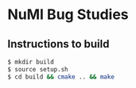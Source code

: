 # NuMI Bug Studies

## Instructions to build
```sh
$ mkdir build
$ source setup.sh
$ cd build && cmake .. && make
```
